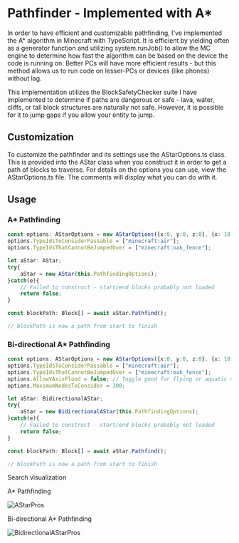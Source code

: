# Pathfinder - Implemented with A*
In order to have efficient and customizable pathfinding, I've implemented the A* algorithm in Minecraft with TypeScript. It is efficient by yielding often as a generator function and utilizing system.runJob() to allow the MC engine to determine how fast the algorithm can be based on the device the code is running on. Better PCs will have more efficient results - but this method allows us to run code on lesser-PCs or devices (like phones) without lag. 

This implementation utilizes the BlockSafetyChecker suite I have implemented to determine if paths are dangerous or safe - lava, water, cliffs, or tall block structures are naturally not safe. However, it is possible for it to jump gaps if you allow your entity to jump.

## Customization
To customize the pathfinder and its settings use the AStarOptions.ts class. This is provided into the AStar class when you construct it in order to get a path of blocks to traverse. For details on the options you can use, view the AStarOptions.ts file. The comments will display what you can do with it.

## Usage

### A* Pathfinding
```ts
const options: AStarOptions = new AStarOptions({x:0, y:0, z:0}, {x: 10, y:0, z:10}, world.getDimension("overworld"));
options.TypeIdsToConsiderPassable = ["minecraft:air"];
options.TypeIdsThatCannotBeJumpedOver = ["minecraft:oak_fence"];

let aStar: AStar;
try{
    aStar = new AStar(this.PathfindingOptions);
}catch(e){
    // Failed to construct - start/end blocks probably not loaded
    return false;
}

const blockPath: Block[] = await aStar.Pathfind();

// blockPath is now a path from start to finish
```

### Bi-directional A* Pathfinding
```ts
const options: AStarOptions = new AStarOptions({x:0, y:0, z:0}, {x: 10, y:0, z:10}, world.getDimension("overworld"));
options.TypeIdsToConsiderPassable = ["minecraft:air"];
options.TypeIdsThatCannotBeJumpedOver = ["minecraft:oak_fence"];
options.AllowYAxisFlood = false; // Toggle good for flying or aquatic mobs
options.MaximumNodesToConsider = 300;

let aStar: BidirectionalAStar;
try{
    aStar = new BidirectionalAStar(this.PathfindingOptions);
}catch(e){
    // Failed to construct - start/end blocks probably not loaded
    return false;
}

const blockPath: Block[] = await aStar.Pathfind();

// blockPath is now a path from start to finish
```

Search visualization

A* Pathfinding

![AStarPros](https://github.com/user-attachments/assets/929bbe55-3aab-4601-88cc-2b83f975831d)

Bi-directional A* Pathfinding

![BidirectionalAStarPros](https://github.com/user-attachments/assets/a6d48e22-90fe-493c-9418-bd6b976c9a87)

